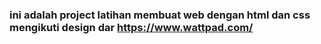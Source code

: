 ### ini adalah project latihan membuat web dengan html dan css mengikuti design dar https://www.wattpad.com/